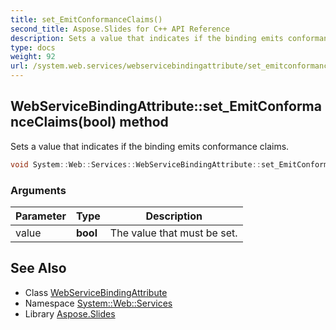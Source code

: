 ```yaml
---
title: set_EmitConformanceClaims()
second_title: Aspose.Slides for C++ API Reference
description: Sets a value that indicates if the binding emits conformance claims.
type: docs
weight: 92
url: /system.web.services/webservicebindingattribute/set_emitconformanceclaims/
---
```

## WebServiceBindingAttribute::set_EmitConformanceClaims(bool) method


Sets a value that indicates if the binding emits conformance claims.

```cpp
void System::Web::Services::WebServiceBindingAttribute::set_EmitConformanceClaims(bool value)
```


### Arguments

| Parameter | Type | Description |
| --- | --- | --- |
| value | **bool** | The value that must be set. |

## See Also

* Class [WebServiceBindingAttribute](../)
* Namespace [System::Web::Services](../../)
* Library [Aspose.Slides](../../../)